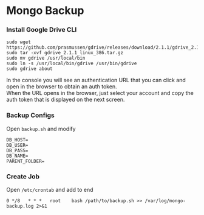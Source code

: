# Mongo Backup

### Install Google Drive CLI
```
sudo wget https://github.com/prasmussen/gdrive/releases/download/2.1.1/gdrive_2.1.1_linux_386.tar.gz
sudo tar -xvf gdrive_2.1.1_linux_386.tar.gz
sudo mv gdrive /usr/local/bin
sudo ln -s /usr/local/bin/gdrive /usr/bin/gdrive
sudo gdrive about
```
In the console you will see an authentication URL that you can click and open in the browser to obtain an auth token.<br>
When the URL opens in the browser, just select your account and copy the auth token that is displayed on the next screen.

### Backup Configs
Open `backup.sh` and modify
```
DB_HOST=
DB_USER=
DB_PASS=
DB_NAME=
PARENT_FOLDER=
```

### Create Job
Open `/etc/crontab` and add to end<br>
```
0 */8   * * *   root    bash /path/to/backup.sh >> /var/log/mongo-backup.log 2>&1
```
